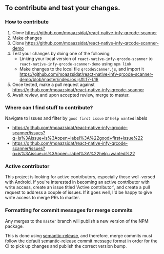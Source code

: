 ## To contribute and test your changes.

### How to contribute

1. Clone https://github.com/moaazsidat/react-native-infy-qrcode-scanner
2. Make changes
3. Clone https://github.com/moaazsidat/react-native-infy-qrcode-scanner-demo
4. Test your changes by doing one of the following
   - Linking your local version of `react-native-infy-qrcode-scanner` to `react-native-infy-qrcode-scanner-demo` using `npm link`
   - Make changes to the local file `qrcodeScanner.js`, and import it https://github.com/moaazsidat/react-native-infy-qrcode-scanner-demo/blob/master/index.ios.js#L17-L18
5. Once tested, make a pull request against https://github.com/moaazsidat/react-native-infy-qrcode-scanner
6. Await review, and upon accepted review, merge to master.

### Where can I find stuff to contribute?

Navigate to Issues and filter by `good first issue` or `help wanted` labels

- https://github.com/moaazsidat/react-native-infy-qrcode-scanner/issues?q=is%3Aissue+is%3Aopen+label%3A%22good+first+issue%22
- https://github.com/moaazsidat/react-native-infy-qrcode-scanner/issues?q=is%3Aissue+is%3Aopen+label%3A%22help+wanted%22

### Active contributor

This project is looking for active contributors, especially those well-versed with Android.
If you're interested in becoming an active contributor with write access, create an issue titled 'Active contributor', and create a pull request to address a couple of issues. If it goes well, I'd be happy to give write access to merge PRs to master.

### Formatting for commit messages for merge commits

Any merges to the `master` branch will publish a new version of the NPM package.

This is done using [semantic-release](https://github.com/semantic-release/semantic-release), and therefore, merge commits must follow [the default semantic-release commit message format](https://github.com/semantic-release/semantic-release#commit-message-format) in order for the CI to pick up changes and publish the correct version bump.

